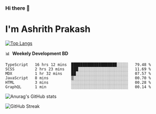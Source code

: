### Hi there 👋
# I'm Ashrith Prakash


[![Top Langs](https://github-readme-stats.vercel.app/api/top-langs/?username=xxcheckmatexx&layout=compact&count_private=true&include_all_commits=true&show_icons=true&line_height=20&title_color=FFFFFF&icon_color=FFFFFF&text_color=FFFFFF&bg_color=0D1117)](https://github.com/anuraghazra/github-readme-stats)

📊 &nbsp;**Weekely Development BD**

<!--START_SECTION:waka-->

```text
TypeScript   16 hrs 12 mins  ████████████████████░░░░░   79.48 %
SCSS         2 hrs 23 mins   ███░░░░░░░░░░░░░░░░░░░░░░   11.69 %
MDX          1 hr 32 mins    ██░░░░░░░░░░░░░░░░░░░░░░░   07.57 %
JavaScript   8 mins          ▒░░░░░░░░░░░░░░░░░░░░░░░░   00.70 %
HTML         3 mins          ░░░░░░░░░░░░░░░░░░░░░░░░░   00.28 %
GraphQL      1 min           ░░░░░░░░░░░░░░░░░░░░░░░░░   00.14 %
```

<!--END_SECTION:waka-->

![Anurag's GitHub stats](https://github-readme-stats.vercel.app/api?username=xxcheckmatexx&count_private=true&show_icons=true&theme=merko)  

![GitHub Streak](http://github-readme-streak-stats.herokuapp.com?user=xxcheckmatexx&theme=merko&hide_border=true&date_format=M%20j%5B%2C%20Y%5D&fire=DD0E0B)
<br/>
